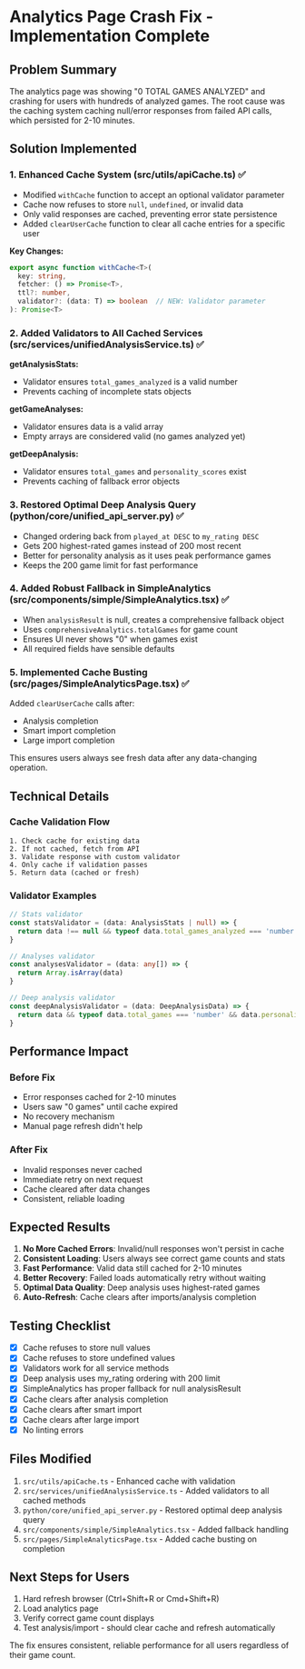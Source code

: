 # Analytics Page Crash Fix - Implementation Complete

## Problem Summary
The analytics page was showing "0 TOTAL GAMES ANALYZED" and crashing for users with hundreds of analyzed games. The root cause was the caching system caching null/error responses from failed API calls, which persisted for 2-10 minutes.

## Solution Implemented

### 1. Enhanced Cache System (src/utils/apiCache.ts) ✅
- Modified `withCache` function to accept an optional validator parameter
- Cache now refuses to store `null`, `undefined`, or invalid data
- Only valid responses are cached, preventing error state persistence
- Added `clearUserCache` function to clear all cache entries for a specific user

**Key Changes:**
```typescript
export async function withCache<T>(
  key: string,
  fetcher: () => Promise<T>,
  ttl?: number,
  validator?: (data: T) => boolean  // NEW: Validator parameter
): Promise<T>
```

### 2. Added Validators to All Cached Services (src/services/unifiedAnalysisService.ts) ✅

**getAnalysisStats:**
- Validator ensures `total_games_analyzed` is a valid number
- Prevents caching of incomplete stats objects

**getGameAnalyses:**
- Validator ensures data is a valid array
- Empty arrays are considered valid (no games analyzed yet)

**getDeepAnalysis:**
- Validator ensures `total_games` and `personality_scores` exist
- Prevents caching of fallback error objects

### 3. Restored Optimal Deep Analysis Query (python/core/unified_api_server.py) ✅
- Changed ordering back from `played_at DESC` to `my_rating DESC`
- Gets 200 highest-rated games instead of 200 most recent
- Better for personality analysis as it uses peak performance games
- Keeps the 200 game limit for fast performance

### 4. Added Robust Fallback in SimpleAnalytics (src/components/simple/SimpleAnalytics.tsx) ✅
- When `analysisResult` is null, creates a comprehensive fallback object
- Uses `comprehensiveAnalytics.totalGames` for game count
- Ensures UI never shows "0" when games exist
- All required fields have sensible defaults

### 5. Implemented Cache Busting (src/pages/SimpleAnalyticsPage.tsx) ✅
Added `clearUserCache` calls after:
- Analysis completion
- Smart import completion
- Large import completion

This ensures users always see fresh data after any data-changing operation.

## Technical Details

### Cache Validation Flow
```
1. Check cache for existing data
2. If not cached, fetch from API
3. Validate response with custom validator
4. Only cache if validation passes
5. Return data (cached or fresh)
```

### Validator Examples
```typescript
// Stats validator
const statsValidator = (data: AnalysisStats | null) => {
  return data !== null && typeof data.total_games_analyzed === 'number'
}

// Analyses validator
const analysesValidator = (data: any[]) => {
  return Array.isArray(data)
}

// Deep analysis validator
const deepAnalysisValidator = (data: DeepAnalysisData) => {
  return data && typeof data.total_games === 'number' && data.personality_scores !== undefined
}
```

## Performance Impact

### Before Fix
- Error responses cached for 2-10 minutes
- Users saw "0 games" until cache expired
- No recovery mechanism
- Manual page refresh didn't help

### After Fix
- Invalid responses never cached
- Immediate retry on next request
- Cache cleared after data changes
- Consistent, reliable loading

## Expected Results

1. **No More Cached Errors**: Invalid/null responses won't persist in cache
2. **Consistent Loading**: Users always see correct game counts and stats
3. **Fast Performance**: Valid data still cached for 2-10 minutes
4. **Better Recovery**: Failed loads automatically retry without waiting
5. **Optimal Data Quality**: Deep analysis uses highest-rated games
6. **Auto-Refresh**: Cache clears after imports/analysis completion

## Testing Checklist

- [x] Cache refuses to store null values
- [x] Cache refuses to store undefined values
- [x] Validators work for all service methods
- [x] Deep analysis uses my_rating ordering with 200 limit
- [x] SimpleAnalytics has proper fallback for null analysisResult
- [x] Cache clears after analysis completion
- [x] Cache clears after smart import
- [x] Cache clears after large import
- [x] No linting errors

## Files Modified

1. `src/utils/apiCache.ts` - Enhanced cache with validation
2. `src/services/unifiedAnalysisService.ts` - Added validators to all cached methods
3. `python/core/unified_api_server.py` - Restored optimal deep analysis query
4. `src/components/simple/SimpleAnalytics.tsx` - Added fallback handling
5. `src/pages/SimpleAnalyticsPage.tsx` - Added cache busting on completion

## Next Steps for Users

1. Hard refresh browser (Ctrl+Shift+R or Cmd+Shift+R)
2. Load analytics page
3. Verify correct game count displays
4. Test analysis/import - should clear cache and refresh automatically

The fix ensures consistent, reliable performance for all users regardless of their game count.
